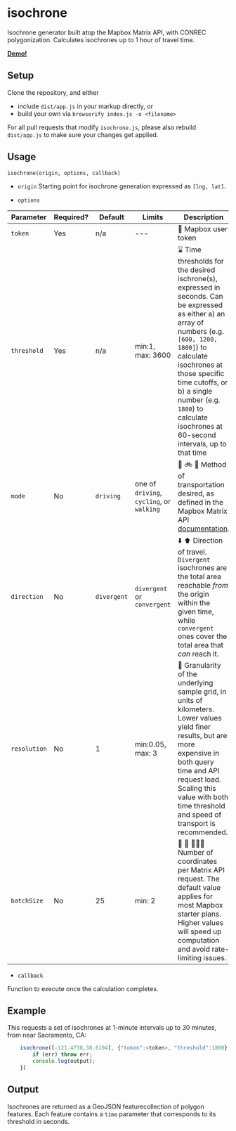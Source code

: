 # isochrone

Isochrone generator built atop the Mapbox Matrix API, with CONREC polygonization. Calculates isochrones up to 1 hour of travel time.

**[Demo!](https://www.mapbox.com/bites/00156/)**


## Setup

Clone the repository, and either

- include `dist/app.js` in your markup directly, or
- build your own via `browserify index.js -o <filename>`

For all pull requests that modify `isochrone.js`, please also rebuild  `dist/app.js` to make sure your changes get applied.

## Usage

`isochrone(origin, options, callback)`

- `origin`
Starting point for isochrone generation expressed as `[lng, lat]`.

- `options`

Parameter | Required? | Default | Limits | Description
--- | --- | --- |--- | ---
`token` | Yes | n/a | --- | 🔑 Mapbox user token
`threshold` | Yes | n/a | min:1, max: 3600 | ⌛️ Time thresholds for the desired ischrone(s), expressed in seconds. Can be expressed as either a) an array of numbers (e.g. `[600, 1200, 1800]`) to calculate isochrones at those specific time cutoffs, or b) a single number (e.g. `1800`) to calculate isochrones at 60-second intervals, up to that time
`mode` | No | `driving` | one of `driving`, `cycling`, or `walking` | 🚗 🚲 👟 Method of transportation desired, as defined in the Mapbox Matrix API [documentation](https://www.mapbox.com/api-documentation/#retrieve-a-matrix).
`direction` | No | `divergent` | `divergent` or `convergent` | ⬇️ ⬆️ Direction of travel. `Divergent` isochrones are the total area reachable _from_ the origin within the given time, while `convergent` ones cover the total area that _can_ reach it.
`resolution` | No | 1 | min:0.05, max: 3 | 📏 Granularity of the underlying sample grid, in units of kilometers. Lower values yield finer results, but are more expensive in both query time and API request load. Scaling this value with both time threshold and speed of transport is recommended.
`batchSize` | No | 25 | min: 2 | 👨 👬 👨‍👦‍👦  Number of coordinates per Matrix API request. The default value applies for most Mapbox starter plans. Higher values will speed up computation and avoid rate-limiting issues.


- `callback`


Function to execute once the calculation completes.



## Example
This requests a set of isochrones at 1-minute intervals up to 30 minutes, from near Sacramento, CA:

```javascript
	isochrone([-121.4738,38.6194], {"token":<token>, "threshold":1800}, function(err, output){
		if (err) throw err;
		console.log(output);
	})
```

## Output

Isochrones are returned as a GeoJSON featurecollection of polygon features. Each feature contains a `time` parameter that corresponds to its threshold in seconds.
